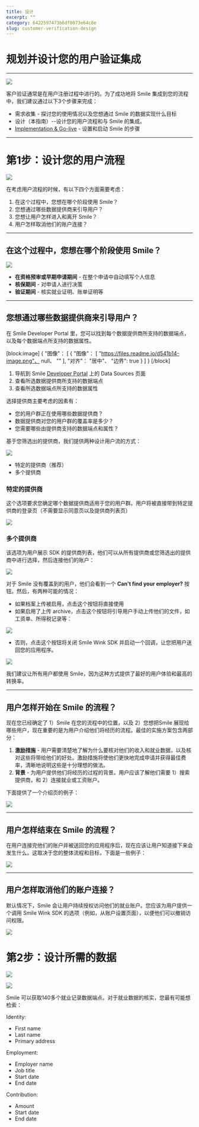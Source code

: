 ```yaml
---
title: 设计  
excerpt: ""  
category: 6422597473b6df0073e64c8e  
slug: customer-verification-design
---
```


# 规划并设计您的用户验证集成

***



![](https://files.readme.io/04916ed-image.png)

客户验证通常是在用户注册过程中进行的。为了成功地将 Smile 集成到您的流程中，我们建议通过以下3个步骤来完成：

- 需求收集 - 探讨您的使用情况以及您想通过 Smile 的数据实现什么目标
- 设计（本指南）--设计您的用户流程和与 Smile 的集成。
- [Implementation & Go-live](/docs/customer-verification-implementation) - 设置和启动 Smile 的步骤

***



# 第1步：设计您的用户流程

![](https://files.readme.io/1ae27c5-image.png)

在考虑用户流程的时候，有以下四个方面需要考虑：

1. 在这个过程中，您想在哪个阶段使用 Smile？
2. 您想通过哪些数据提供商来引导用户？
3. 您想让用户怎样进入和离开 Smile？
4. 用户怎样取消他们的账户连接？

***



## 在这个过程中，您想在哪个阶段使用 Smile？

![](https://files.readme.io/e02a73b-image.png)

- **在资格预审或早期申请期间** - 在整个申请中自动填写个人信息
- **核保期间** - 对申请人进行决策
- **验证期间** - 核实就业证明、账单证明等

***



## 您想通过哪些数据提供商来引导用户？

在 Smile Developer Portal 里，您可以找到每个数据提供商所支持的数据端点，以及每个数据端点所支持的数据属性。

[block:image]
{
"图像"： [
{
"图像"： [
"https://files.readme.io/d541b14-image.png"、
null、
""
],
"对齐"： "居中"、
"边界": true
}
]
}
[/block]



1. 导航到 Smile [Developer Portal](https://portal.getsmileapi.com) 上的 Data Sources 页面
2. 查看所选数据提供商所支持的数据端点
3. 查看所选数据端点所支持的数据属性

选择提供商主要考虑的因素有：

- 您的用户群正在使用哪些数据提供商？
- 数据提供商对您的用户群的覆盖率是多少？
- 您需要哪些由提供商支持的数据端点和属性？

基于您筛选出的提供商，我们提供两种设计用户流的方式：

![](https://files.readme.io/bf68868-image.png)

- 特定的提供商（推荐）
- 多个提供商

### 特定的提供商

这个选项要求您确定哪个数据提供商适用于您的用户群。用户将被直接带到特定提供商的登录页（不需要显示同意页以及提供商列表页）

![](https://files.readme.io/635420f-image.png)

### 多个提供商

该选项为用户展示 SDK 的提供商列表，他们可以从所有提供商或您筛选出的提供商中进行选择，然后连接他们的账户：

![](https://files.readme.io/918f517-image.png)

对于 Smile 没有覆盖到的用户，他们会看到一个 **Can't find your employer?** 按钮。然后，有两种可能的情况：

- 如果档案上传被启用，点击这个按钮将直接使用
- 如果启用了上传 archive，点击这个按钮将引导用户手动上传他们的文件，如工资单、所得税记录等：

![](https://files.readme.io/a568785-image.png)

- 否则，点击这个按钮将关闭 Smile Wink SDK 并启动一个回调，让您把用户送回您的应用程序。

![](https://files.readme.io/86704bc-image.png)

我们建议让所有用户都使用 Smile，因为这种方式提供了最好的用户体验和最高的转换率。

***



## 用户怎样开始在 Smile 的流程？

现在您已经确定了 1）Smile 在您的流程中的位置，以及 2）您想把Smile 展现给哪些用户，现在重要的是为用户介绍他们将经历的流程。最佳的实施方案包含两部分：

1. **激励措施** - 用户需要清楚地了解为什么要核对他们的收入和就业数据，以及核对这些将带给他们的好处。激励措施将使他们更快地完成申请并获得最佳费率，清晰地说明这些是十分理想的做法。
2. **背景** - 为用户提供他们将经历的过程的背景。用户应该了解他们需要 1）搜索提供商，和 2）连接就业或工资账户。

下面提供了一个介绍页的例子：

![](https://files.readme.io/cdb6390-image.png)

***



## 用户怎样结束在 Smile 的流程？

在用户连接完他们的账户并被送回您的应用程序后，现在应该让用户知道接下来会发生什么。这取决于您的整体流程和目标，下面是一些例子：

![](https://files.readme.io/d32ed9c-image.png)

***



## 用户怎样取消他们的账户连接？

默认情况下，Smile 会让用户持续授权访问他们的就业账户。您应该为用户提供一个调用 Smile Wink SDK 的选项（例如，从账户设置页面），以便他们可以撤销访问权限。

![](https://files.readme.io/e6ac81e-image.png)

# 第2步：设计所需的数据

![](https://files.readme.io/3cbc3a5-image.png)

![](https://files.readme.io/683da66-image.png)

Smile 可以获取140多个就业记录数据端点。对于就业数据的核实，您最有可能想检索：

Identity:

- First name
- Last name
- Primary address

Employment:

- Employer name
- Job title
- Start date
- End date

Contribution:

- Amount
- Start date
- End date
